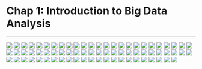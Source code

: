 # Chap 1: Introduction to Big Data Analysis
---
![](https://github.com/tonyD1999/DeepHub-Internship/blob/master/Data%20Science/Chap%201/images/Chap01.%20Introduction-01.jpg?raw=true)
![](https://github.com/tonyD1999/DeepHub-Internship/blob/master/Data%20Science/Chap%201/images/Chap01.%20Introduction-02.jpg?raw=true)
![](https://github.com/tonyD1999/DeepHub-Internship/blob/master/Data%20Science/Chap%201/images/Chap01.%20Introduction-03.jpg?raw=true)
![](https://github.com/tonyD1999/DeepHub-Internship/blob/master/Data%20Science/Chap%201/images/Chap01.%20Introduction-04.jpg?raw=true)
![](https://github.com/tonyD1999/DeepHub-Internship/blob/master/Data%20Science/Chap%201/images/Chap01.%20Introduction-05.jpg?raw=true)
![](https://github.com/tonyD1999/DeepHub-Internship/blob/master/Data%20Science/Chap%201/images/Chap01.%20Introduction-06.jpg?raw=true)
![](https://github.com/tonyD1999/DeepHub-Internship/blob/master/Data%20Science/Chap%201/images/Chap01.%20Introduction-07.jpg?raw=true)
![](https://github.com/tonyD1999/DeepHub-Internship/blob/master/Data%20Science/Chap%201/images/Chap01.%20Introduction-08.jpg?raw=true)
![](https://github.com/tonyD1999/DeepHub-Internship/blob/master/Data%20Science/Chap%201/images/Chap01.%20Introduction-09.jpg?raw=true)
![](https://github.com/tonyD1999/DeepHub-Internship/blob/master/Data%20Science/Chap%201/images/Chap01.%20Introduction-10.jpg?raw=true)
![](https://github.com/tonyD1999/DeepHub-Internship/blob/master/Data%20Science/Chap%201/images/Chap01.%20Introduction-11.jpg?raw=true)
![](https://github.com/tonyD1999/DeepHub-Internship/blob/master/Data%20Science/Chap%201/images/Chap01.%20Introduction-12.jpg?raw=true)
![](https://github.com/tonyD1999/DeepHub-Internship/blob/master/Data%20Science/Chap%201/images/Chap01.%20Introduction-13.jpg?raw=true)
![](https://github.com/tonyD1999/DeepHub-Internship/blob/master/Data%20Science/Chap%201/images/Chap01.%20Introduction-14.jpg?raw=true)
![](https://github.com/tonyD1999/DeepHub-Internship/blob/master/Data%20Science/Chap%201/images/Chap01.%20Introduction-15.jpg?raw=true)
![](https://github.com/tonyD1999/DeepHub-Internship/blob/master/Data%20Science/Chap%201/images/Chap01.%20Introduction-16.jpg?raw=true)
![](https://github.com/tonyD1999/DeepHub-Internship/blob/master/Data%20Science/Chap%201/images/Chap01.%20Introduction-17.jpg?raw=true)
![](https://github.com/tonyD1999/DeepHub-Internship/blob/master/Data%20Science/Chap%201/images/Chap01.%20Introduction-18.jpg?raw=true)
![](https://github.com/tonyD1999/DeepHub-Internship/blob/master/Data%20Science/Chap%201/images/Chap01.%20Introduction-19.jpg?raw=true)
![](https://github.com/tonyD1999/DeepHub-Internship/blob/master/Data%20Science/Chap%201/images/Chap01.%20Introduction-20.jpg?raw=true)
![](https://github.com/tonyD1999/DeepHub-Internship/blob/master/Data%20Science/Chap%201/images/Chap01.%20Introduction-21.jpg?raw=true)
![](https://github.com/tonyD1999/DeepHub-Internship/blob/master/Data%20Science/Chap%201/images/Chap01.%20Introduction-22.jpg?raw=true)
![](https://github.com/tonyD1999/DeepHub-Internship/blob/master/Data%20Science/Chap%201/images/Chap01.%20Introduction-23.jpg?raw=true)
![](https://github.com/tonyD1999/DeepHub-Internship/blob/master/Data%20Science/Chap%201/images/Chap01.%20Introduction-24.jpg?raw=true)
![](https://github.com/tonyD1999/DeepHub-Internship/blob/master/Data%20Science/Chap%201/images/Chap01.%20Introduction-25.jpg?raw=true)
![](https://github.com/tonyD1999/DeepHub-Internship/blob/master/Data%20Science/Chap%201/images/Chap01.%20Introduction-26.jpg?raw=true)
![](https://github.com/tonyD1999/DeepHub-Internship/blob/master/Data%20Science/Chap%201/images/Chap01.%20Introduction-27.jpg?raw=true)
![](https://github.com/tonyD1999/DeepHub-Internship/blob/master/Data%20Science/Chap%201/images/Chap01.%20Introduction-28.jpg?raw=true)
![](https://github.com/tonyD1999/DeepHub-Internship/blob/master/Data%20Science/Chap%201/images/Chap01.%20Introduction-29.jpg?raw=true)
![](https://github.com/tonyD1999/DeepHub-Internship/blob/master/Data%20Science/Chap%201/images/Chap01.%20Introduction-30.jpg?raw=true)
![](https://github.com/tonyD1999/DeepHub-Internship/blob/master/Data%20Science/Chap%201/images/Chap01.%20Introduction-31.jpg?raw=true)
![](https://github.com/tonyD1999/DeepHub-Internship/blob/master/Data%20Science/Chap%201/images/Chap01.%20Introduction-32.jpg?raw=true)
![](https://github.com/tonyD1999/DeepHub-Internship/blob/master/Data%20Science/Chap%201/images/Chap01.%20Introduction-33.jpg?raw=true)
![](https://github.com/tonyD1999/DeepHub-Internship/blob/master/Data%20Science/Chap%201/images/Chap01.%20Introduction-34.jpg?raw=true)
![](https://github.com/tonyD1999/DeepHub-Internship/blob/master/Data%20Science/Chap%201/images/Chap01.%20Introduction-35.jpg?raw=true)
![](https://github.com/tonyD1999/DeepHub-Internship/blob/master/Data%20Science/Chap%201/images/Chap01.%20Introduction-36.jpg?raw=true)
![](https://github.com/tonyD1999/DeepHub-Internship/blob/master/Data%20Science/Chap%201/images/Chap01.%20Introduction-37.jpg?raw=true)
![](https://github.com/tonyD1999/DeepHub-Internship/blob/master/Data%20Science/Chap%201/images/Chap01.%20Introduction-38.jpg?raw=true)
![](https://github.com/tonyD1999/DeepHub-Internship/blob/master/Data%20Science/Chap%201/images/Chap01.%20Introduction-39.jpg?raw=true)
![](https://github.com/tonyD1999/DeepHub-Internship/blob/master/Data%20Science/Chap%201/images/Chap01.%20Introduction-40.jpg?raw=true)
![](https://github.com/tonyD1999/DeepHub-Internship/blob/master/Data%20Science/Chap%201/images/Chap01.%20Introduction-41.jpg?raw=true)
![](https://github.com/tonyD1999/DeepHub-Internship/blob/master/Data%20Science/Chap%201/images/Chap01.%20Introduction-42.jpg?raw=true)
![](https://github.com/tonyD1999/DeepHub-Internship/blob/master/Data%20Science/Chap%201/images/Chap01.%20Introduction-43.jpg?raw=true)
![](https://github.com/tonyD1999/DeepHub-Internship/blob/master/Data%20Science/Chap%201/images/Chap01.%20Introduction-44.jpg?raw=true)
![](https://github.com/tonyD1999/DeepHub-Internship/blob/master/Data%20Science/Chap%201/images/Chap01.%20Introduction-45.jpg?raw=true)
![](https://github.com/tonyD1999/DeepHub-Internship/blob/master/Data%20Science/Chap%201/images/Chap01.%20Introduction-46.jpg?raw=true)
![](https://github.com/tonyD1999/DeepHub-Internship/blob/master/Data%20Science/Chap%201/images/Chap01.%20Introduction-47.jpg?raw=true)
![](https://github.com/tonyD1999/DeepHub-Internship/blob/master/Data%20Science/Chap%201/images/Chap01.%20Introduction-48.jpg?raw=true)
![](https://github.com/tonyD1999/DeepHub-Internship/blob/master/Data%20Science/Chap%201/images/Chap01.%20Introduction-49.jpg?raw=true)
![](https://github.com/tonyD1999/DeepHub-Internship/blob/master/Data%20Science/Chap%201/images/Chap01.%20Introduction-50.jpg?raw=true)
![](https://github.com/tonyD1999/DeepHub-Internship/blob/master/Data%20Science/Chap%201/images/Chap01.%20Introduction-51.jpg?raw=true)
![](https://github.com/tonyD1999/DeepHub-Internship/blob/master/Data%20Science/Chap%201/images/Chap01.%20Introduction-52.jpg?raw=true)
![](https://github.com/tonyD1999/DeepHub-Internship/blob/master/Data%20Science/Chap%201/images/Chap01.%20Introduction-53.jpg?raw=true)
![](https://github.com/tonyD1999/DeepHub-Internship/blob/master/Data%20Science/Chap%201/images/Chap01.%20Introduction-54.jpg?raw=true)
![](https://github.com/tonyD1999/DeepHub-Internship/blob/master/Data%20Science/Chap%201/images/Chap01.%20Introduction-55.jpg?raw=true)
![](https://github.com/tonyD1999/DeepHub-Internship/blob/master/Data%20Science/Chap%201/images/Chap01.%20Introduction-56.jpg?raw=true)
![](https://github.com/tonyD1999/DeepHub-Internship/blob/master/Data%20Science/Chap%201/images/Chap01.%20Introduction-57.jpg?raw=true)
![](https://github.com/tonyD1999/DeepHub-Internship/blob/master/Data%20Science/Chap%201/images/Chap01.%20Introduction-58.jpg?raw=true)
![](https://github.com/tonyD1999/DeepHub-Internship/blob/master/Data%20Science/Chap%201/images/Chap01.%20Introduction-59.jpg?raw=true)
![](https://github.com/tonyD1999/DeepHub-Internship/blob/master/Data%20Science/Chap%201/images/Chap01.%20Introduction-60.jpg?raw=true)
![](https://github.com/tonyD1999/DeepHub-Internship/blob/master/Data%20Science/Chap%201/images/Chap01.%20Introduction-61.jpg?raw=true)
![](https://github.com/tonyD1999/DeepHub-Internship/blob/master/Data%20Science/Chap%201/images/Chap01.%20Introduction-62.jpg?raw=true)
![](https://github.com/tonyD1999/DeepHub-Internship/blob/master/Data%20Science/Chap%201/images/Chap01.%20Introduction-63.jpg?raw=true)
![](https://github.com/tonyD1999/DeepHub-Internship/blob/master/Data%20Science/Chap%201/images/Chap01.%20Introduction-64.jpg?raw=true)
![](https://github.com/tonyD1999/DeepHub-Internship/blob/master/Data%20Science/Chap%201/images/Chap01.%20Introduction-65.jpg?raw=true)
![](https://github.com/tonyD1999/DeepHub-Internship/blob/master/Data%20Science/Chap%201/images/Chap01.%20Introduction-66.jpg?raw=true)
![](https://github.com/tonyD1999/DeepHub-Internship/blob/master/Data%20Science/Chap%201/images/Chap01.%20Introduction-67.jpg?raw=true)
![](https://github.com/tonyD1999/DeepHub-Internship/blob/master/Data%20Science/Chap%201/images/Chap01.%20Introduction-68.jpg?raw=true)
![](https://github.com/tonyD1999/DeepHub-Internship/blob/master/Data%20Science/Chap%201/images/Chap01.%20Introduction-69.jpg?raw=true)
![](https://github.com/tonyD1999/DeepHub-Internship/blob/master/Data%20Science/Chap%201/images/Chap01.%20Introduction-70.jpg?raw=true)
![](https://github.com/tonyD1999/DeepHub-Internship/blob/master/Data%20Science/Chap%201/images/Chap01.%20Introduction-71.jpg?raw=true)
![](https://github.com/tonyD1999/DeepHub-Internship/blob/master/Data%20Science/Chap%201/images/Chap01.%20Introduction-72.jpg?raw=true)
![](https://github.com/tonyD1999/DeepHub-Internship/blob/master/Data%20Science/Chap%201/images/Chap01.%20Introduction-73.jpg?raw=true)




